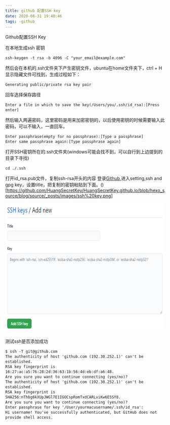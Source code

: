 ```yaml
---
title: github 配置SSH key
date: 2020-08-31 19:40:46
tags: -github
---
```


Github配置SSH Key

在本地生成ssh 密钥

```
ssh-keygen -t rsa -b 4096 -C "your_email@example.com"
```
然后会在本机的.ssh文件夹下产生密钥文件，ubuntu在home文件夹下，ctrl + H 显示隐藏文件可找到，生成过程如下：
```
Generating public/private rsa key pair
```
回车选择保存路径
```
Enter a file in which to save the key(/Users/you/.ssh/id_rsa):[Press enter]
```
然后输入两遍密码，这里密码是用来加密密钥的，以后使用密钥的时候需要输入此密码，可以不输入，一直回车。
```
Enter passphrase(empty for no passphrase):[Type a passphrase]
Enter same passphrase again:[Type passphrase again]
```
打开SSH密钥所在的.ssh文件夹(windows可能会找不到，可以自行到上边提到的目录下寻找)
```
cd ./.ssh
```
打开id_rsa.pub文件，复制ssh-rsa开头的内容
登录[Github](github.com),进入setting,ssh and gpg key，设置title，把复制的密钥粘贴到下面。()[https://github.com/HuangSecretKey/HuangSecretKey.github.io/blob/hexo_source/blog/source/_posts/images/ssh%20key.png]

<p align="center">
  <a>
    <img src="https://github.com/HuangSecretKey/HuangSecretKey.github.io/blob/hexo_source/blog/source/_posts/images/ssh%20key.png" alt="ssh key" width="800" height="400">
  </a >
  <h3 align="center"></h3>  
</p >

测试ssh是否添加成功

```{.line-numbers}
$ ssh -T git@github.com
The authenticity of host 'github.com (192.30.252.1)' can't be established.
RSA key fingerprint is 16:27:ac:a5:76:28:2d:36:63:1b:56:4d:eb:df:a6:48.
Are you sure you want to continue connecting (yes/no)?
The authenticity of host 'github.com (192.30.252.1)' can't be established.
RSA key fingerprint is SHA256:nThbg6kXUpJWGl7E1IGOCspRomTxdCARLviKw6E5SY8.
Are you sure you want to continue connecting (yes/no)?
Enter passphrase for key '/User/yourmacusername/.ssh/id_rsa':
Hi username! You've successfully authenticated, but GitHub does not
provide shell access.
```